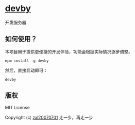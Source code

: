 # [devby](https://github.com/fragement-contrib/devby)
开发服务器

## 如何使用？

本项目用于提供更便捷的开发体验，功能会根据实际情况逐步调整。

```
npm install -g devby
```

然后，直接启动即可：

```
devby
```

## 版权

MIT License

Copyright (c) [zxl20070701](https://zxl20070701.github.io/notebook/home.html) 走一步，再走一步